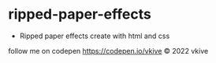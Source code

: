 # ripped-paper-effects

* Ripped paper effects create with html and css

follow me on codepen https://codepen.io/vkive © 2022 vkive

